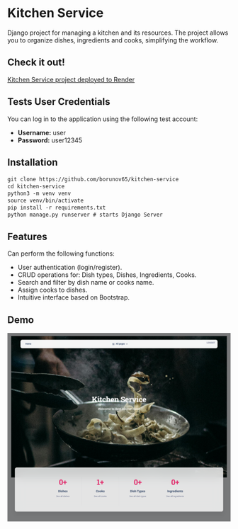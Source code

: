 # Kitchen Service
Django project for managing a kitchen and its resources. 
The project allows you to organize dishes, ingredients and cooks, 
simplifying the workflow.

## Check it out!

[Kitchen Service project deployed to Render](https://kitchen-service.render.com/)

## Tests User Credentials

You can log in to the application using the following test account:
* **Username:** user
* **Password:** user12345


## Installation

```shell
git clone https://github.com/borunov65/kitchen-service
cd kitchen-service
python3 -m venv venv
source venv/bin/activate
pip install -r requirements.txt
python manage.py runserver # starts Django Server
```

## Features

Can perform the following functions:
* User authentication (login/register).
* CRUD operations for:
Dish types,
Dishes,
Ingredients,
Cooks.
* Search and filter by dish name or cooks name.
* Assign cooks to dishes.
* Intuitive interface based on Bootstrap.

## Demo

![Website Interface](demo.png)
